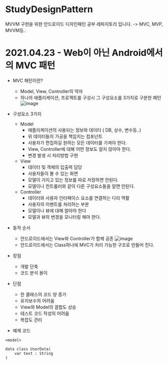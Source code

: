 # StudyDesignPattern
MVVM 구현을 위한 안드로이드 디자인패턴 공부 레파지토리 입니다. -> MVC, MVP, MVVM등..


# 2021.04.23 - Web이 아닌 Android에서의 MVC 패턴
- MVC 패턴이란?
  - Model, View, Controller의 약자
  - 하나의 애플리케이션, 프로젝트를 구성시 그 구성요소를 3가지로 구분한 패턴
![image](https://user-images.githubusercontent.com/81352078/115829239-b4ee0e00-a449-11eb-99b8-670a80fce5fe.png)

- 구성요소 3가지
  - Model
    - 애플리케이션의 사용되는 정보와 데이터 ( DB, 상수, 변수등..)
    - 위 데이터들의 가공을 책임지는 컴포넌트
    - 사용자가 편집하길 원하는 모든 데이터를 가져야 한다.
    - View, Controller에 대해 어떤 정보도 알지 않아야 한다.
    - 변경 발생 시 처리방법 구현
  - View
    - 데이터 및 객체의 입출력 담당
    - 사용자들이 볼 수 있는 화면
    - 모델이 가지고 있는 정보를 따로 저장하면 안된다.
    - 모델이나 컨트롤러와 같이 다른 구성요소들을 알면 안된다.
  - Controller
    - 데이터와 사용자 인터페이스 요소를 연결하는 다리 역활
    - 사용자의 이벤트를 처리하는 부분
    - 모델이나 뷰에 대해 알아야 한다
    - 모델과 뷰의 변경을 모니터링 해야 한다.
- 동작 순서
  - 안드로이드에서는 View와 Controller가 함께 공존
![image](https://user-images.githubusercontent.com/81352078/115830363-24183200-a44b-11eb-9844-417e4813ca69.png)
  - 안드로이드에서는 Class하나에 MVC가 처리 가능한 구조로 만들어 진다.
- 장점
  - 개발 단축
  - 코드 분석 용이
- 단점
  - 한 클래스의 코드 양 증가
  - 유지보수의 어려움
  - View와 Model의 결합도 상승
  - 테스트 코드 작성의 어려움
  - 복잡도 관리
- 예제 코드
```
<model>

data class UserData(
    var text : String
)




```
